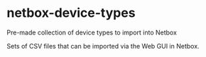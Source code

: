 # netbox-device-types
Pre-made collection of device types to import into Netbox

Sets of CSV files that can be imported via the Web GUI in Netbox.
